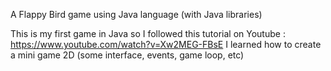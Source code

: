 A Flappy Bird game using Java language (with Java libraries)

This is my first game in Java so I followed this tutorial on Youtube : https://www.youtube.com/watch?v=Xw2MEG-FBsE
I learned how to create a mini game 2D (some interface, events, game loop, etc)
